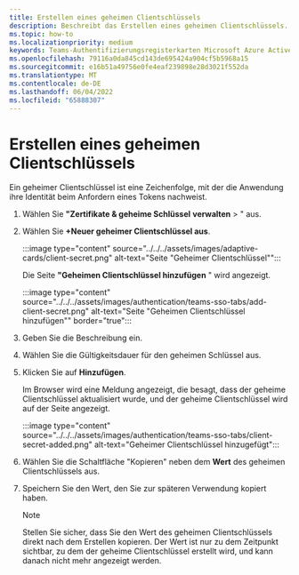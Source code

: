 ```yaml
---
title: Erstellen eines geheimen Clientschlüssels
description: Beschreibt das Erstellen eines geheimen Clientschlüssels.
ms.topic: how-to
ms.localizationpriority: medium
keywords: Teams-Authentifizierungsregisterkarten Microsoft Azure Active Directory (Azure AD) Graph-API
ms.openlocfilehash: 79116a0da845cd143de695424a904cf5b5968a15
ms.sourcegitcommit: e16b51a49756e0fe4eaf239898e28d3021f552da
ms.translationtype: MT
ms.contentlocale: de-DE
ms.lasthandoff: 06/04/2022
ms.locfileid: "65888307"
---
```

# <a name="create-client-secret"></a>Erstellen eines geheimen Clientschlüssels

Ein geheimer Clientschlüssel ist eine Zeichenfolge, mit der die Anwendung ihre Identität beim Anfordern eines Tokens nachweist.

1. Wählen Sie **"Zertifikate & geheime Schlüssel** **verwalten** > " aus.

2. Wählen Sie **+Neuer geheimer Clientschlüssel aus**.

    :::image type="content" source="../../../assets/images/adaptive-cards/client-secret.png" alt-text="Seite &quot;Geheimer Clientschlüssel&quot;":::

   Die Seite **"Geheimen Clientschlüssel hinzufügen** " wird angezeigt.

    :::image type="content" source="../../../assets/images/authentication/teams-sso-tabs/add-client-secret.png" alt-text="Seite &quot;Geheimen Clientschlüssel hinzufügen&quot;" border="true":::

3. Geben Sie die Beschreibung ein.
4. Wählen Sie die Gültigkeitsdauer für den geheimen Schlüssel aus.
5. Klicken Sie auf **Hinzufügen**.

   Im Browser wird eine Meldung angezeigt, die besagt, dass der geheime Clientschlüssel aktualisiert wurde, und der geheime Clientschlüssel wird auf der Seite angezeigt.

    :::image type="content" source="../../../assets/images/authentication/teams-sso-tabs/client-secret-added.png" alt-text="Geheimer Clientschlüssel hinzugefügt":::

6. Wählen Sie die Schaltfläche "Kopieren" neben dem **Wert** des geheimen Clientschlüssels aus.
7. Speichern Sie den Wert, den Sie zur späteren Verwendung kopiert haben.

   > [!NOTE]
   > Stellen Sie sicher, dass Sie den Wert des geheimen Clientschlüssels direkt nach dem Erstellen kopieren. Der Wert ist nur zu dem Zeitpunkt sichtbar, zu dem der geheime Clientschlüssel erstellt wird, und kann danach nicht mehr angezeigt werden.
